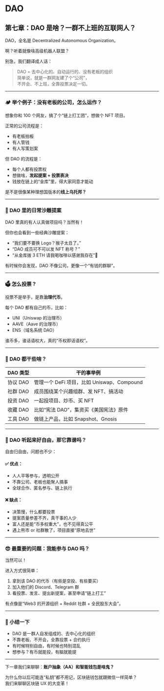 # DAO

## 第七章：DAO 是啥？一群不上班的互联网人？

DAO，全名是 Decentralized Autonomous Organization。

啊？听着就像啥高级机器人联盟？

别急，我们翻译成人话：

> DAO = 去中心化的、自动运行的、没有老板的组织\
> 简单说，就是一群网友建了个“公司”，\
> 不开会、不上班，全靠投票决定一切。

***

### 🏕️ 举个例子：没有老板的公司，怎么运作？

想象你和 100 个网友，搞了个“链上打工团”，想做个 NFT 项目。

正常的公司流程是：

* 有老板拍板
* 有人管钱
* 有人写策划案

但 DAO 的流程是：

* 每个人都有投票权
* 想做啥，**发起提案 + 投票表决**
* 钱放在链上的“金库”里，得大家同意才能动

是不是很像某种理想国版本的**线上乌托邦？**

***

### 📮 DAO 里的日常沙雕提案

DAO 里真的有人认真做项目吗？当然有！

但你也会看到一些经典沙雕提案：

* “我们要不要换 Logo？猴子太丑了。”
* “DAO 成员可不可以发 NFT 称号？”
* “从金库拨 3 ETH 请我喝咖啡以感谢我存在”🤡

有时候你会发现，DAO 不像公司，更像一个“有钱的群聊”。

***

### 🗳️ 怎么投票？

投票不是举手，是靠**治理代币**。

每个 DAO 都有自己的币，比如：

* UNI（Uniswap 的治理币）
* AAVE（Aave 的治理币）
* ENS（域名系统 DAO）

谁币多，谁话语权大，真的“币权即话语权”。

***

### 🧰 DAO 都干些啥？

| DAO 类型 | 干的事举例                            |
| ------ | -------------------------------- |
| 协议 DAO | 管理一个 DeFi 项目，比如 Uniswap、Compound |
| 社群 DAO | 成员围绕某个兴趣组群、发 NFT、搞活动             |
| 投资 DAO | 一起投项目、炒币、买 NFT                   |
| 收藏 DAO | 比如“宪法 DAO”，集资买《美国宪法》原件           |
| 工具 DAO | 做链上产品，比如 Snapshot、Gnosis         |

***

### 🙋 DAO 听起来好自由，那它靠谱吗？

自由归自由，问题也不少：

#### ✅ 优点：

* 人人平等参与，透明公开
* 不靠公司、老板也能聚人搞事
* 全球合作、匿名参与、链上执行

#### ❌ 缺点：

* 决策慢，什么都要投票
* 提案质量参差不齐，真干事的人少
* 富人还是能“币多权重大”，也不见得真公平
* 遇上熊市 or 社群散了，项目直接“原地去世”

***

### 😎 最重要的问题：我能参与 DAO 吗？

当然可以！

进入方式很简单：

1. 拿到该 DAO 的代币（有些是空投、有些要买）
2. 加入他们的 Discord、Telegram 群
3. 看投票、发言、提出新提案，甚至申请“链上打工”

有点像是“Web3 的开源组织 + Reddit 社群 + 全民股东大会”。

***

### 🧠 小结一下

* DAO 是一群人自发组成的、去中心化的组织
* 不靠老板、不开会，全靠投票 + 合约执行
* 有时候特别自由，有时候也特别混乱
* 想参与？有币就能投，有脑就能提

***

下一章我们来聊聊：**账户抽象（AA）和智能钱包是啥鬼？**

为什么你以后可能连“私钥”都不用记，区块链钱包就跟微信一样简单？\
我们来聊聊区块链 UX 的大变革！
